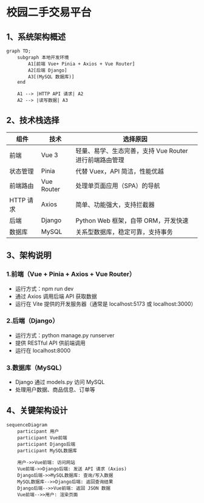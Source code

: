 # 校园二手交易平台
## 1、系统架构概述
```mermaid
graph TD;
    subgraph 本地开发环境
        A1[前端 Vue+ Pinia + Axios + Vue Router]
        A2[后端 Django]
        A3[(MySQL 数据库)]
    end

    A1 --> |HTTP API 请求| A2
    A2 --> |读写数据| A3

```

## 2、技术栈选择
| 组件 | 技术 | 选择原因 |
| --- | --- | --- |
| 前端 | Vue 3 | 轻量、易学、生态完善，支持 Vue Router 进行前端路由管理|
| 状态管理|Pinia| 代替 Vuex，API 简洁，性能优越|
| 前端路由| Vue Router |处理单页面应用（SPA）的导航|
| HTTP 请求 | Axios | 简单、功能强大，支持拦截器 |
| 后端| Django |Python Web 框架，自带 ORM，开发快速|
| 数据库 | MySQL | 关系型数据库，稳定可靠，支持事务 |

## 3、架构说明

### 1.前端（Vue + Pinia + Axios + Vue Router）
 - 运行方式：npm run dev
 - 通过 Axios 调用后端 API 获取数据
 - 运行在 Vite 提供的开发服务器（通常是 localhost:5173 或 localhost:3000）
 
### 2.后端（Django）
 - 运行方式：python manage.py runserver
 - 提供 RESTful API 供前端调用
 - 运行在 localhost:8000
 
### 3.数据库（MySQL）
 - Django 通过 models.py 访问 MySQL
 - 处理用户数据、商品信息、订单等
 
## 4、关键架构设计
```mermaid
sequenceDiagram
    participant 用户
    participant Vue前端
    participant Django后端
    participant MySQL数据库

    用户->>Vue前端: 访问网站
    Vue前端->>Django后端: 发送 API 请求 (Axios)
    Django后端->>MySQL数据库: 查询/写入数据
    MySQL数据库-->>Django后端: 返回查询结果
    Django后端-->>Vue前端: 返回 JSON 数据
    Vue前端-->>用户: 渲染页面
```

